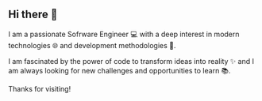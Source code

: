 ## Hi there 👋
I am a passionate Sofrware Engineer 💻 with a deep interest in modern technologies 🌐 and development methodologies 🚀. 

I am fascinated by the power of code to transform ideas into reality ✨ and I am always looking for new challenges and opportunities to learn 📚.

Thanks for visiting!
